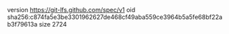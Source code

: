 version https://git-lfs.github.com/spec/v1
oid sha256:c874fa5e3be3301962627de468cf49aba559ce3964b5a5fe68bf22ab3f79613a
size 2724
